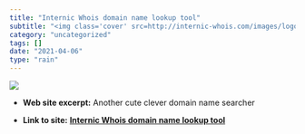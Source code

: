 ```yaml
---
title: "Internic Whois domain name lookup tool"
subtitle: "<img class='cover' src=http://internic-whois.com/images/logo.png>"
category: "uncategorized"
tags: []
date: "2021-04-06"
type: "rain"
---
```

<img class="cover" src=http://internic-whois.com/images/logo.png>



* **Web site excerpt:** Another cute clever domain name searcher

* **Link to site:** **[Internic Whois domain name lookup tool](http://www.internic-whois.com)**